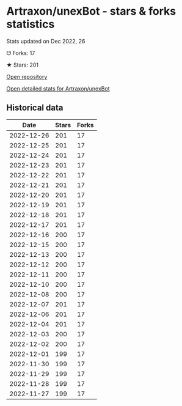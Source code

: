 # Artraxon/unexBot - stars & forks statistics

Stats updated on Dec 2022, 26

☋ Forks: 17

★ Stars: 201

[Open repository](https://github.com/Artraxon/unexBot)

[Open detailed stats for Artraxon/unexBot](https://reviewgithub.com/rep/Artraxon/unexBot)

## Historical data
| Date | Stars | Forks |
|------|-------|-------|
| 2022-12-26 | 201 | 17 | 
| 2022-12-25 | 201 | 17 | 
| 2022-12-24 | 201 | 17 | 
| 2022-12-23 | 201 | 17 | 
| 2022-12-22 | 201 | 17 | 
| 2022-12-21 | 201 | 17 | 
| 2022-12-20 | 201 | 17 | 
| 2022-12-19 | 201 | 17 | 
| 2022-12-18 | 201 | 17 | 
| 2022-12-17 | 201 | 17 | 
| 2022-12-16 | 200 | 17 | 
| 2022-12-15 | 200 | 17 | 
| 2022-12-13 | 200 | 17 | 
| 2022-12-12 | 200 | 17 | 
| 2022-12-11 | 200 | 17 | 
| 2022-12-10 | 200 | 17 | 
| 2022-12-08 | 200 | 17 | 
| 2022-12-07 | 201 | 17 | 
| 2022-12-06 | 201 | 17 | 
| 2022-12-04 | 201 | 17 | 
| 2022-12-03 | 200 | 17 | 
| 2022-12-02 | 200 | 17 | 
| 2022-12-01 | 199 | 17 | 
| 2022-11-30 | 199 | 17 | 
| 2022-11-29 | 199 | 17 | 
| 2022-11-28 | 199 | 17 | 
| 2022-11-27 | 199 | 17 | 

